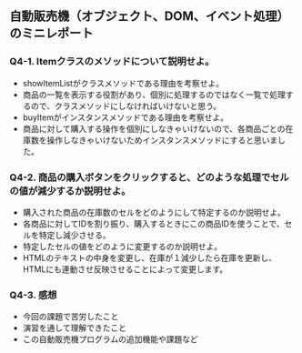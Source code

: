 ## 自動販売機（オブジェクト、DOM、イベント処理）のミニレポート
### Q4-1. Itemクラスのメソッドについて説明せよ。
* showItemListがクラスメソッドである理由を考察せよ。
* 商品の一覧を表示する役割があり、個別に処理するのではなく一覧で処理するので、クラスメソッドにしなければいけないと思う。
* buyItemがインスタンスメソッドである理由を考察せよ。
* 商品に対して購入する操作を個別にしなきゃいけないので、各商品ごとの在庫数を操作しなきゃいけないためインスタンスメソッドにすると思いました。
### Q4-2. 商品の購入ボタンをクリックすると、どのような処理でセルの値が減少するか説明せよ。
* 購入された商品の在庫数のセルをどのようにして特定するのか説明せよ。
* 各商品に対してIDを割り振り、購入するときにこの商品IDを使うことで、セルを特定し減少させる。
* 特定したセルの値をどのように変更するのか説明せよ。
* HTMLのテキストの中身を変更し、在庫が１減少したら在庫を更新し、HTMLにも連動させ反映させることによって変更します。
### Q4-3. 感想
* 今回の課題で苦労したこと
* 演習を通して理解できたこと
* この自動販売機プログラムの追加機能や課題など

